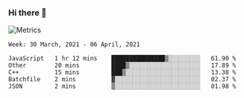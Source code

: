 ### Hi there 👋

![Metrics](https://github.com/radoapx/radoapx/blob/main/github-metrics.svg)

<!--START_SECTION:waka-->
```text
Week: 30 March, 2021 - 06 April, 2021

JavaScript   1 hr 12 mins    ███████████████▒░░░░░░░░░   61.90 % 
Other        20 mins         ████▒░░░░░░░░░░░░░░░░░░░░   17.89 % 
C++          15 mins         ███▒░░░░░░░░░░░░░░░░░░░░░   13.38 % 
Batchfile    2 mins          ▓░░░░░░░░░░░░░░░░░░░░░░░░   02.37 % 
JSON         2 mins          ▒░░░░░░░░░░░░░░░░░░░░░░░░   01.98 % 
```
<!--END_SECTION:waka-->

<!--
**radoapx/radoapx** is a ✨ _special_ ✨ repository because its `README.md` (this file) appears on your GitHub profile.

Here are some ideas to get you started:

- 🔭 I’m currently working on ...
- 🌱 I’m currently learning ...
- 👯 I’m looking to collaborate on ...
- 🤔 I’m looking for help with ...
- 💬 Ask me about ...
- 📫 How to reach me: ...
- 😄 Pronouns: ...
- ⚡ Fun fact: ...
-->
